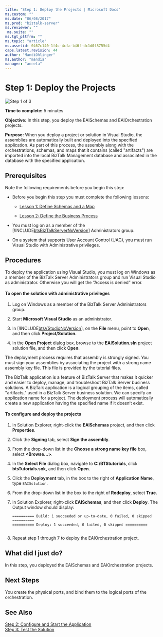 ```yaml
---
title: "Step 1: Deploy the Projects | Microsoft Docs"
ms.custom: ""
ms.date: "06/08/2017"
ms.prod: "biztalk-server"
ms.reviewer: ""
 ms.suite: ""
ms.tgt_pltfrm: ""
ms.topic: "article"
ms.assetid: 0467c140-1f4c-4cfa-b46f-dc1d0f8755d4
caps.latest.revision: 44
author: "MandiOhlinger"
ms.author: "mandia"
manager: "anneta"
---
```

# Step 1: Deploy the Projects
![Step 1 of 3](../adapters-and-accelerators/adapter-oracle-database/media/step-1of3.gif "Step_1of3")  
  
 **Time to complete:** 5 minutes  
  
 **Objective:** In this step, you deploy the EAISchemas and EAIOrchestration projects.  
  
 **Purpose:** When you deploy a project or solution in Visual Studio, the assemblies are automatically built and deployed into the specified application. As part of this process, the assembly along with the orchestrations, schemas, and maps that it contains (called "artifacts") are imported into the local BizTalk Management database and associated in the database with the specified application.  
  
## Prerequisites  
 Note the following requirements before you begin this step:  
  
-   Before you begin this step you must complete the following lessons:  
  
    -   [Lesson 1: Define Schemas and a Map](../core/lesson-1-define-schemas-and-a-map.md)  
  
    -   [Lesson 2: Define the Business Process](../core/lesson-2-define-the-business-process.md)  
  
-   You must log on as a member of the [!INCLUDE[btsBizTalkServerNoVersion](../includes/btsbiztalkservernoversion-md.md)] Administrators group.  
  
-   On a system that supports User Account Control (UAC), you must run Visual Studio with Administrative privileges.  
  
## Procedures  
 To deploy the application using Visual Studio, you must log on Windows as a member of the BizTalk Server Administrators group and run Visual Studio as administrator.  Otherwise you will get the “Access is denied” error.  
  
#### To open the solution with administrative privileges  
  
1.  Log on Windows as a member of the BizTalk Server Administrators group.  
  
2.  Start **Microsoft Visual Studio** as an administrator.  
  
3.  In [!INCLUDE[btsVStudioNoVersion](../includes/btsvstudionoversion-md.md)], on the **File** menu, point to **Open**, and then click **Project/Solution**.  
  
4.  In the **Open Project** dialog box, browse to the **EAISolution.sln** project solution file, and then click **Open**.  
  
 The deployment process requires that assembly is strongly signed.  You must sign your assemblies by associating the project with a strong name assembly key file.  This file is provided by the tutorial files.  
  
 The BizTalk application is a feature of BizTalk Server that makes it quicker and easier to deploy, manage, and troubleshoot BizTalk Server business solutions. A BizTalk application is a logical grouping of the items, called "artifacts," used in a BizTalk Server business solution. We can specify an application name for a project.  The deployment process will automatically create a new application having the specified name if it doesn’t exist.  
  
#### To configure and deploy the projects  
  
1.  In Solution Explorer, right-click the **EAISchemas** project, and then click **Properties**.  
  
2.  Click the **Signing** tab, select **Sign the assembly**.  
  
3.  From the drop-down list in the **Choose a strong name key file** box, select **\<Browse…>**.  
  
4.  In the **Select File** dialog box, navigate to **C:\BTStutorials**, click **btsTutorials.snk**, and then click **Open**.  
  
5.  Click the **Deployment** tab, in the box to the right of **Application Name**, type `EAISolution`.  
  
6.  From the drop-down list in the box to the right of **Redeploy**, select **True**.  
  
7.  In Solution Explorer, right-click **EAISchemas**, and then click **Deploy**.  The Output window should display:  
  
    ```  
    ========== Build: 1 succeeded or up-to-date, 0 failed, 0 skipped ==========  
    ========== Deploy: 1 succeeded, 0 failed, 0 skipped ==========  
  
    ```  
  
8.  Repeat step 1 through 7 to deploy the EAIOrchestration project.  
  
## What did I just do?  
 In this step, you deployed the EAISchemas and EAIOrchestration projects.  
  
## Next Steps  
 You create the physical ports, and bind them to the logical ports of the orchestration.  
  
## See Also  
 [Step 2: Configure and Start the Application](../core/step-2-configure-and-start-the-application1.md)   
 [Step 3: Test the Solution](../core/step-3-test-the-solution2.md)